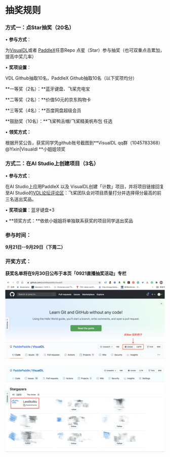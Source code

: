 # **抽奖规则**

 

### **方式一：点Star抽奖（20名）**

•     **参与方式**：

为[VisualDL](https://github.com/PaddlePaddle/VisualDL)或者 [PaddleX](https://github.com/PaddlePaddle/PaddleX)任意Repo 点星（Star）参与抽奖（也可双重点击累加，提高中奖几率）

•     **奖项设置**：

VDL Github抽取10名，PaddleX Github抽取10名（以下奖项均分）

**一等奖（2名）：**蓝牙键盘、飞桨充电宝

**二等奖（2名）：**价值50元的京东购物卡

**三等奖（4名）：**百度网盘超级会员

**鼓励奖（10名）：**飞桨鸭舌帽/飞桨精美帆布包 任选

•     **领奖方式：**

根据开奖公告，获奖同学凭github账号截图到**VisualDL qq群（1045783368）@Yixin|Visualdl **小姐姐领奖



### **方式二：在AI Studio上创建项目（3名）**

 

•     **参与方式**：

在AI Studio上应用PaddleX 以及 VisualDL创建「计数」项目，并将项目链接回复至AI Studio的[VDL论坛评论区](https://ai.baidu.com/forum/topic/show/960053)：飞桨团队会对项目质量打分并选择得分最高的前三名送出奖品。

•     **奖项设置**：蓝牙键盘*3

•     **领奖方式：**依依小姐姐将单独联系获奖的项目同学送出奖品

  

### **参与时间**：

**9月21日--9月29日（下周二）**



### **开奖方式**：

**获奖名单将在9月30日公布于本页「0921直播抽奖活动」专栏**



![Star示意](./imgs/star.png)

![Star后ID呈现](./imgs/ID.jpg)



 

